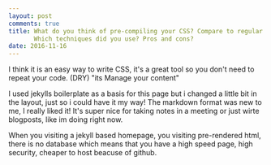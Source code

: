 ```yaml
---
layout: post
comments: true
title: What do you think of pre-compiling your CSS? Compare to regular CSS? 
       Which techniques did you use? Pros and cons?
date: 2016-11-16
--- 
```

<div class="back">
<artical>

<p>I think it is an easy way to write CSS, it's a great tool so
 you don't need to repeat your code. (DRY) "its Manage your content"</p>

<p>I used jekylls boilerplate as a basis for this page
 but i changed a little bit in the layout, just so i could have it my way! The markdown format was new to me,
 I really liked it! It's super nice for taking notes in a meeting or just wirte blogposts, like im doing right now.</p>
 
<p>When you visiting a jekyll based homepage, you visiting pre-rendered html, there is no database which means that you
  have a high speed page, high security, cheaper to host beacuse of github.</p>
</artical>
</div>
